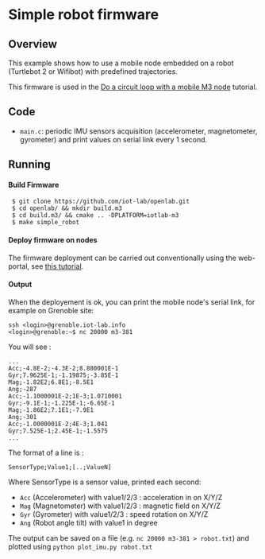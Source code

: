 # Simple robot firmware

## Overview 

This example shows how to use a mobile node embedded on a robot (Turtlebot 2 or Wifibot) with predefined trajectories.

This firmware is used in the [Do a circuit loop with a mobile M3 node](https://www.iot-lab.info/tutorials/do-a-circuit-loop-with-a-mobile-m3-node/) tutorial.


## Code

- ``main.c``: periodic IMU sensors acquisition (accelerometer, magnetometer, gyrometer) and print values on serial link every 1 second.
    
## Running

#### Build Firmware 

```
 $ git clone https://github.com/iot-lab/openlab.git
 $ cd openlab/ && mkdir build.m3
 $ cd build.m3/ && cmake .. -DPLATFORM=iotlab-m3
 $ make simple_robot
```

#### Deploy firmware on nodes

The firmware deployment can be carried out conventionally using the web-portal, see [this tutorial](https://www.iot-lab.info/tutorials/submit-an-experiment-with-a-mobile-m3-nodes-using-the-web-portal/).

#### Output

When the deployement is ok, you can print the mobile node's serial link,
for example on Grenoble site:

```
ssh <login>@grenoble.iot-lab.info 
<login>@grenoble:~$ nc 20000 m3-381
```

You will see :

```
...
Acc;-4.8E-2;-4.3E-2;8.880001E-1
Gyr;7.9625E-1;-1.19875;-3.85E-1
Mag;-1.82E2;6.8E1;-8.5E1
Ang;-287
Acc;-1.1000001E-2;1E-3;1.0710001
Gyr;-9.1E-1;-1.225E-1;-6.65E-1
Mag;-1.86E2;7.1E1;-7.9E1
Ang;-301
Acc;-1.0000001E-2;4E-3;1.041
Gyr;7.525E-1;2.45E-1;-1.5575
...
```

The format of a line is :
```
SensorType;Value1;[..;ValueN]
```

Where SensorType is a sensor value, printed each second:
- ``Acc`` (Accelerometer) with value1/2/3 : acceleration in on X/Y/Z
- ``Mag`` (Magnetometer) with value1/2/3 : magnetic field on X/Y/Z
- ``Gyr`` (Gyrometer) with value1/2/3 : speed rotation on X/Y/Z
- ``Ang`` (Robot angle tilt) with value1 in degree


The output can be saved on a file (e.g. ``nc 20000 m3-381 > robot.txt``) and plotted
using ``python plot_imu.py robot.txt``
